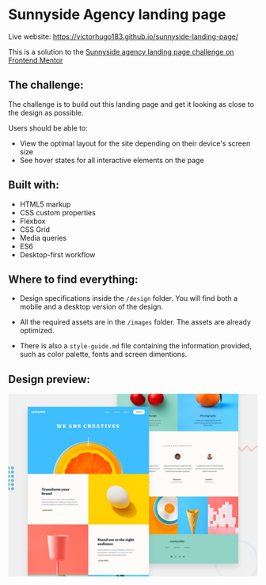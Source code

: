 # Sunnyside Agency landing page

Live website: https://victorhugo183.github.io/sunnyside-landing-page/

This is a solution to the [Sunnyside agency landing page challenge on Frontend Mentor](https://www.frontendmentor.io/challenges/sunnyside-agency-landing-page-7yVs3B6ef)

## The challenge:

The challenge is to build out this landing page and get it looking as close to the design as possible.

Users should be able to:

- View the optimal layout for the site depending on their device's screen size
- See hover states for all interactive elements on the page

## Built with:

- HTML5 markup
- CSS custom properties
- Flexbox
- CSS Grid
- Media queries
- ES6
- Desktop-first workflow

## Where to find everything:

- Design specifications inside the `/design` folder. You will find both a mobile and a desktop version of the design.

- All the required assets are in the `/images` folder. The assets are already optimized.

- There is also a `style-guide.md` file containing the information provided, such as color palette, fonts and screen dimentions.

## Design preview:

![Design preview for the Sunnyside agency landing page coding challenge](./design/desktop-preview.jpg)

